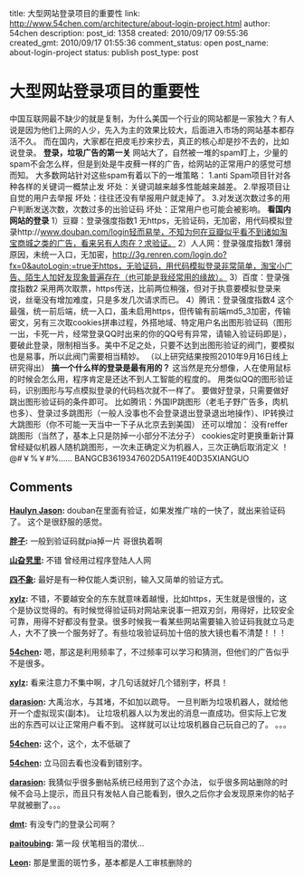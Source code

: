 title: 大型网站登录项目的重要性
link: http://www.54chen.com/architecture/about-login-project.html
author: 54chen
description: 
post_id: 1358
created: 2010/09/17 09:55:36
created_gmt: 2010/09/17 01:55:36
comment_status: open
post_name: about-login-project
status: publish
post_type: post

# 大型网站登录项目的重要性

中国互联网最不缺少的就是复制，为什么美国一个行业的网站都是一家独大？有人说是因为他们上网的人少，先入为主的效果比较大，后面进入市场的网站基本都存活不久。 而在国内，大家都在把皮毛抄来抄去，真正的核心却是抄不去的，比如说登录。 **登录，垃圾广告的第一关** 网站大了，自然被一堆的spam盯上，少量的spam不会怎么样，但是到处是牛皮蘚一样的广告，给网站的正常用户的感觉可想而知。 大多数网站针对这些spam有着以下的一堆策略： 1.anti Spam项目针对各种各样的关键词一概禁止发 坏处：关键词越来越多性能越来越差。 2.举报项目让自觉的用户去举报 坏处：往往还没有举报用户就走掉了。 3.对发送次数过多的用户判断发送次数，次数过多的出验证码 坏处：正常用户也可能会被影响。 **看国内网站的登录** 1）豆瓣：登录强度指数1 无https，无验证码，无加密，用代码模拟登录http://www.douban.com/login轻而易举，不知为何在豆瓣似乎看不到诸如淘宝商城之类的广告，看来另有人肉在？求验证。 2）人人网：登录强度指数1 薄弱原因，未统一入口，无加密，http://3g.renren.com/login.do?fx=0&autoLogin;=true无https，无验证码，用代码模拟登录非常简单，淘宝小广告、陌生人加好友现象普遍存在（也可能是我经常用的缘故）。 3）百度：登录强度指数2 采用两次取票，https传送，比前两位稍强，但对于执意要模拟登录来说，丝毫没有增加难度，只是多发几次请求而已。 4）腾讯：登录强度指数4 这个最强，统一前后端，统一入口，虽未启用https，但传输有前端md5_3加密，传输密文，另有三次取cookies拼串过程，外搭地域、特定用户名出图形验证码（图形一出，卡死一片，经常登录QQ时出来的你的QQ号有异常，请输入验证码即是），要破此登录，限制相当多。美中不足之处，只要不达到出图形验证的阀门，要模拟也是易事，所以此阀门需要相当精妙。 （以上研究结果按照2010年9月16日线上研究得出） **搞一个什么样的登录是最有用的？** 这当然是充分想像，人在使用鼠标的时候会怎么用，程序肯定是还达不到人工智能的程度的。 用类似QQ的图形验证码，识别图形与写点模拟登录的代码档次就不一样了。 要做好登录，只需要做好跳出图形验证码的条件即可。 比如腾讯：外国IP跳图形（老毛子野广告多，肉机也多）、登录过多跳图形（一般人没事也不会登录退出登录退出地操作）、IP转换过大跳图形（你不可能一天当中一下子从北京去到美国） 还可以增加： 没有reffer跳图形（当然了，基本上只是防掉一小部分不法分子） cookies定时更换重新计算 曾经疑似机器人随机跳图形，一次未正确定义为机器人，三次正确后取消定义 ！@#￥%￥#%…… BANGCB3619347602D5A119E40D35XIANGUO

## Comments

**[Haulyn Jason](#13044 "2010-09-17 10:01:07"):** douban在里面有验证，如果发推广啥的一快了，就出来验证码了。 这个是很舒服的感觉。

**[胖子](#13045 "2010-09-17 10:40:23"):** 一般到验证码就pia掉一片 哥很执着啊

**[山旮旯里](#13046 "2010-09-17 10:58:57"):** 不错 曾经用过程序登陆人人网

**[四不象](#13047 "2010-09-17 11:09:21"):** 最好是有一种仅能人类识别，输入又简单的验证方式。

**[xylz](#13048 "2010-09-17 11:14:22"):** 不错，不要越安全的东东就意味着越慢，比如https，天生就是很慢的，这个是协议觉得的。有时候觉得验证码对网站来说事一把双刃剑，用得好，比较安全可靠，用得不好都没有登录。很多时候我一看某些网站需要输入验证码我就立马走人，大不了换一个服务好了。有些垃圾验证码加十倍的放大镜也看不清楚！！！

**[54chen](#13049 "2010-09-17 11:18:59"):** 嗯，那这是利用频率了，不过频率可以学习和猜测，但他们的广告似乎不是很多。

**[xylz](#13050 "2010-09-17 11:34:10"):** 看来注意力不集中啊，才几句话就好几个错别字，杯具！

**[darasion](#13051 "2010-09-17 11:52:02"):** 大禹治水，与其堵，不如加以疏导。 一旦判断为垃圾机器人，就给他开一个虚拟现实(副本)。 让垃圾机器人以为发出的消息一直成功。但实际上它发出的东西可以让正常用户看不到。 这样就可以让垃圾机器自己玩自己的了。 。。。

**[54chen](#13052 "2010-09-17 17:34:23"):** 这个，这个，太不低碳了

**[54chen](#13053 "2010-09-17 17:35:02"):** 立马回去看也没看到错别字。

**[darasion](#13054 "2010-09-17 22:48:16"):** 我猜似乎很多删帖系统已经用到了这个办法， 似乎很多网站删除的时候不会马上提示，而且只有发帖人自己能看到，很久之后你才会发现原来你的帖子早就被删了。。。

**[dmt](#13058 "2010-09-22 19:06:05"):** 有没专门的登录公司啊？

**[paitoubing](#13101 "2010-10-13 10:25:27"):** 第一段 伏笔相当的潜伏...

**[Leon](#13204 "2010-11-16 14:12:48"):** 那是里面的斑竹多，基本都是人工审核删除的

